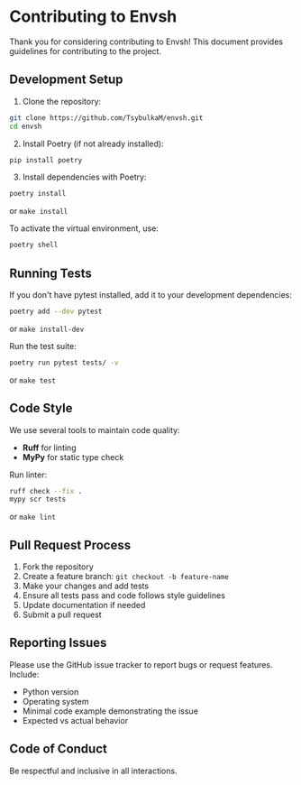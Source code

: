 # Contributing to Envsh

Thank you for considering contributing to Envsh! This document provides guidelines for contributing to the project.

## Development Setup

1. Clone the repository:
```bash
git clone https://github.com/TsybulkaM/envsh.git
cd envsh
```

2. Install Poetry (if not already installed):
```bash
pip install poetry
```

3. Install dependencies with Poetry:
```bash
poetry install
```
or `make install`

To activate the virtual environment, use:
```bash
poetry shell
```

## Running Tests


If you don't have pytest installed, add it to your development dependencies:
```bash
poetry add --dev pytest
```
or `make install-dev`

Run the test suite:
```bash
poetry run pytest tests/ -v
```
or `make test`

## Code Style

We use several tools to maintain code quality:

- **Ruff** for linting
- **MyPy** for static type check 

Run linter:
```bash
ruff check --fix .
mypy scr tests
```
or `make lint`

## Pull Request Process

1. Fork the repository
2. Create a feature branch: `git checkout -b feature-name`
3. Make your changes and add tests
4. Ensure all tests pass and code follows style guidelines
5. Update documentation if needed
6. Submit a pull request

## Reporting Issues

Please use the GitHub issue tracker to report bugs or request features. Include:

- Python version
- Operating system
- Minimal code example demonstrating the issue
- Expected vs actual behavior

## Code of Conduct

Be respectful and inclusive in all interactions.
